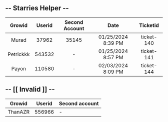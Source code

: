 ## -- Starries Helper --

| Growid | Userid  | Second Account | Date | Ticketid |
| :---: | :---: | :---: | :---: | :---: |
| Murad | 37962 | 35145 | 01/25/2024 8:39 PM | ticket-140 |
| Petrickkk | 543532 | - | 01/25/2024 8:57 PM | ticket-141 |
| Payon | 110580 | - | 02/03/2024 8:09 PM | ticket-144 |

## -- [[ Invalid ]] --

| Growid | Userid  | Second account |
| ------- | --- | --- |
| ThanAZR | 556966 | - |
